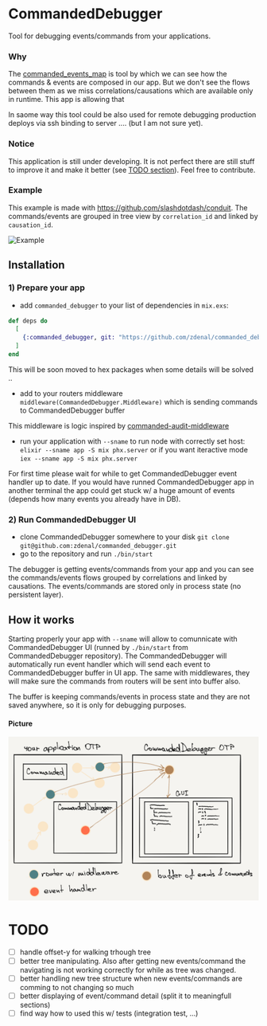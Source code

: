 # CommandedDebugger

Tool for debugging events/commands from your applications.

### Why
The [commanded_events_map](https://github.com/zdenal/commanded_events_map) is tool by which we can see how the commands & events
are composed in our app. But we don't see the flows between them as we miss correlations/causations which are available only
in runtime. This app is allowing that

In saome way this tool could be also used for remote debugging production deploys via ssh binding to server .... (but I am not sure yet).


### Notice
This application is still under developing. It is not perfect there are still stuff to improve it and make it better (see [TODO section](#todo)).
Feel free to contribute.

### Example
This example is made with https://github.com/slashdotdash/conduit. The commands/events are grouped in tree view by `correlation_id` and linked by `causation_id`.

![Example](assets/commanded-debugger.gif)

## Installation

### 1) Prepare your app
- add `commanded_debugger` to your list of dependencies in `mix.exs`:

```elixir
def deps do
  [
    {:commanded_debugger, git: "https://github.com/zdenal/commanded_debugger.git"}
  ]
end
```

This will be soon moved to hex packages when some details will be solved ..

- add to your routers middleware `middleware(CommandedDebugger.Middleware)` which is sending commands to CommandedDebugger buffer

This middleware is logic inspired by [commanded-audit-middleware](https://github.com/commanded/commanded-audit-middleware)

- run your application with `--sname` to run node with correctly set host: `elixir --sname app -S mix phx.server` or if you want iteractive mode `iex --sname app -S mix phx.server`

For first time please wait for while to get CommandedDebugger event handler up to date. If you would have
runned CommandedDebugger app in another terminal the app could get stuck w/ a huge amount of events (depends how many
events you already have in DB).

### 2) Run CommandedDebugger UI
- clone CommandedDebugger somewhere to your disk `git clone git@github.com:zdenal/commanded_debugger.git`
- go to the repository and run `./bin/start`

The debugger is getting events/commands from your app and you can see the commands/events flows grouped
by correlations and linked by causations. The events/commands are stored only in process state (no persistent layer).


## How it works
Starting properly your app with `--sname` will allow to comunnicate with CommandedDebugger UI (runned by `./bin/start` from CommandedDebugger repository). The CommandedDebugger will automatically run event handler which
will send each event to CommandedDebugger buffer in UI app. The same with middlewares, they will make
sure the commands from routers will be sent into buffer also.

The buffer is keeping commands/events in process state and they are not saved anywhere, so it is only for debugging purposes.

#### Picture
![design](assets/picture-design.png)


# TODO
- [ ] handle offset-y for walking trhough tree
- [ ] better tree manipulating. Also after getting new events/command the navigating is not working correctly for while as tree was changed.
- [ ] better handling new tree structure when new events/commands are comming to not changing so much
- [ ] better displaying of event/command detail (split it to meaningfull sections)
- [ ] find way how to used this w/ tests (integration test, ...)

